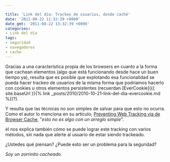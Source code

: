 ```yaml
---

title: 'Link del día: Trackeo de usuarios, desde caché'
date: '2011-08-22 11:32:39 +0000'
date_gmt: '2011-08-22 13:32:39 +0000'
categories:
- Link del día
tags:
- seguridad
- navegadores
- cache
---
```


Gracias a una característica propia de los browsers en cuanto a la forma que cachean elementos (algo que está funcionando desde hace un buen tiempo ya), resulta que es posible que explotando esa funcionalidad se pueda hacer trackeo de usuarios de la misma forma que podríamos hacerlo con cookies u otros elementos persistentes (recuerdan [EverCookie]({{ site.baseUrl }}{% link _posts/2010/2010-10-21-link-del-dia-evercookie.md %})?).

Y resulta que las técnicas no son simples de salvar para que esto no ocurra. Como el autor lo menciona en su artículo, [Preventing Web Tracking via de Browser Cache](https://grepular.com/Preventing_Web_Tracking_via_the_Browser_Cache), "_esto no es algo con un arreglo simple_".

él nos explica también cómo se puede lograr este tracking con varios métodos, sin nada que alerte al usuario de estar siendo trackeado.

¿Ustedes qué piensan? ¿Puede esto ser un problema para la seguridad?

_Soy un zorrinito cacheado._
